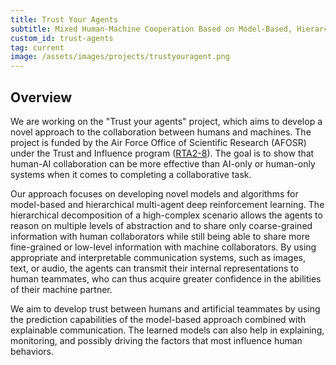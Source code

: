 ```yaml
---
title: Trust Your Agents
subtitle: Mixed Human-Machine Cooperation Based on Model-Based, Hierarchical and Communication-Augmented Reinforcement Learning
custom_id: trust-agents
tag: current
image: /assets/images/projects/trustyouragent.png
---
```



## Overview

We are working on the "Trust your agents" project, which aims to develop a novel approach to the collaboration between humans and machines. The project is funded by the Air Force Office of Scientific Research (AFOSR) under the Trust and Influence program ([RTA2-8](https://www.grants.gov/web/grants/view-opportunity.html?oppId=334084)). The goal is to show that human-AI collaboration can be more effective than AI-only or human-only systems when it comes to completing a collaborative task.

Our approach focuses on developing novel models and algorithms for model-based and hierarchical multi-agent deep reinforcement learning. The hierarchical decomposition of a high-complex scenario allows the agents to reason on multiple levels of abstraction and to share only coarse-grained information with human collaborators while still being able to share more fine-grained or low-level information with machine collaborators. By using appropriate and interpretable communication systems, such as images, text, or audio, the agents can transmit their internal representations to human teammates, who can thus acquire greater confidence in the abilities of their machine partner.

We aim to develop trust between humans and artificial teammates by using the prediction capabilities of the model-based approach combined with explainable communication. The learned models can also help in explaining, monitoring, and possibly driving the factors that most influence human behaviors.
